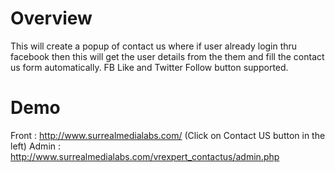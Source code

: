 Overview
==================

This will create a popup of contact us where if user already login thru facebook then this will get the user details from the them and fill the contact us form automatically. FB Like and Twitter Follow button supported.

Demo
==================

Front : http://www.surrealmedialabs.com/ (Click on Contact US button in the left)
Admin : http://www.surrealmedialabs.com/vrexpert_contactus/admin.php
